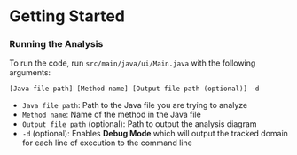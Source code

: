 # Getting Started

### Running the Analysis
To run the code, run `src/main/java/ui/Main.java` with the following arguments:

`[Java file path] [Method name] [Output file path (optional)] -d`

- `Java file path`: Path to the Java file you are trying to analyze
- `Method name`: Name of the method in the Java file
- `Output file path` (optional): Path to output the analysis diagram
- `-d` (optional): Enables **Debug Mode** which will output the tracked domain for each line of execution to the command line